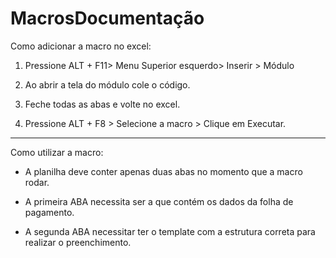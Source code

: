 # MacrosDocumentação

Como adicionar a macro no excel:

1. Pressione ALT + F11> Menu Superior esquerdo> Inserir > Módulo

2. Ao abrir a tela do módulo cole o código.

3. Feche todas as abas e volte no excel.

4. Pressione ALT + F8 > Selecione a macro > Clique em Executar.

------------------------------------------------------------------------------

Como utilizar a macro:

- A planilha deve conter apenas duas abas no momento que a macro rodar.

- A primeira ABA necessita ser a que contém os dados da folha de pagamento.

- A segunda ABA necessitar ter o template com a estrutura correta para realizar o preenchimento.
